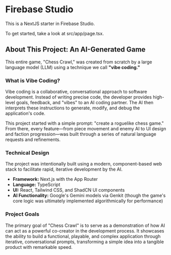 # Firebase Studio

This is a NextJS starter in Firebase Studio.

To get started, take a look at src/app/page.tsx.

## About This Project: An AI-Generated Game

This entire game, "Chess Crawl," was created from scratch by a large language model (LLM) using a technique we call **"vibe coding."**

### What is Vibe Coding?
Vibe coding is a collaborative, conversational approach to software development. Instead of writing precise code, the developer provides high-level goals, feedback, and "vibes" to an AI coding partner. The AI then interprets these instructions to generate, modify, and debug the application's code.

This project started with a simple prompt: "create a roguelike chess game." From there, every feature—from piece movement and enemy AI to UI design and faction progression—was built through a series of natural language requests and refinements.

### Technical Design
The project was intentionally built using a modern, component-based web stack to facilitate rapid, iterative development by the AI.

*   **Framework:** Next.js with the App Router
*   **Language:** TypeScript
*   **UI:** React, Tailwind CSS, and ShadCN UI components
*   **AI Functionality:** Google's Gemini models via Genkit (though the game's core logic was ultimately implemented algorithmically for performance)

### Project Goals
The primary goal of "Chess Crawl" is to serve as a demonstration of how AI can act as a powerful co-creator in the development process. It showcases the ability to build a functional, playable, and complex application through iterative, conversational prompts, transforming a simple idea into a tangible product with remarkable speed.
